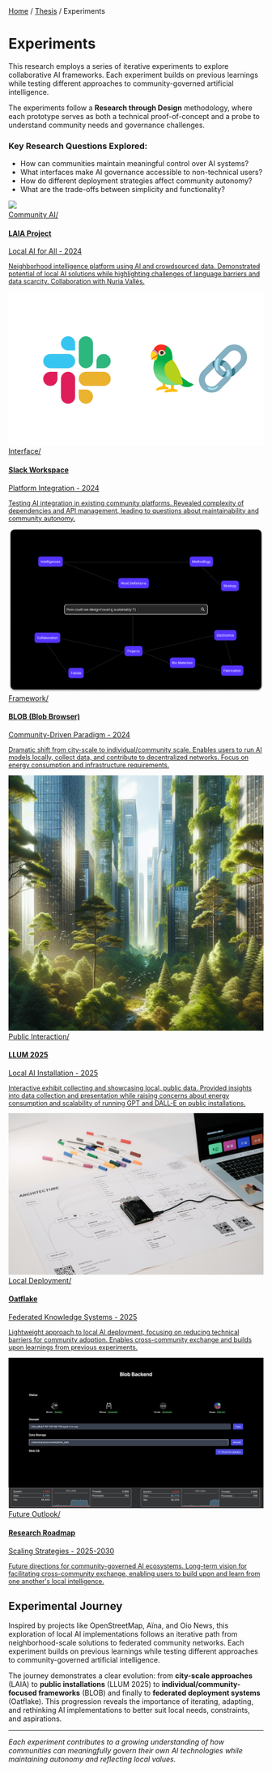 <div class="breadcrumb">
    <a href="/">Home</a> <span class="breadcrumb-separator">/</span> 
    <a href="/MDEF_Docmentation/thesis">Thesis</a> <span class="breadcrumb-separator">/</span> 
    <span>Experiments</span>
</div>

# Experiments

This research employs a series of iterative experiments to explore collaborative AI frameworks. Each experiment builds on previous learnings while testing different approaches to community-governed artificial intelligence.

The experiments follow a **Research through Design** methodology, where each prototype serves as both a technical proof-of-concept and a probe to understand community needs and governance challenges.

### Key Research Questions Explored:
- How can communities maintain meaningful control over AI systems?
- What interfaces make AI governance accessible to non-technical users?
- How do different deployment strategies affect community autonomy?
- What are the trade-offs between simplicity and functionality?


<div class="grid-wrapper">
    <a class="content-tile large" href="../term3/LAIAProject/">
        <img src="../../images/Laia/LAIAExhibition.png">
        <div style="display:flex, flex-direction:column, margin:10px">
        <div class="navigation">Community AI/</div>
        <h4>LAIA Project</h4>
        <p>Local AI for All - 2024</p>
        <p style="font-size: 0.9em; margin-top: 8px;">Neighborhood intelligence platform using AI and crowdsourced data. Demonstrated potential of local AI solutions while highlighting challenges of language barriers and data scarcity. Collaboration with Nuria Vallès.</p>
        </div>
    </a>
    <a class="content-tile" href="slack-workspace/">
        <img src="../../images/Thesis/Slack.png">
        <div style="display:flex, flex-direction:column, margin:10px">
        <div class="navigation">Interface/</div>
        <h4>Slack Workspace</h4>
        <p>Platform Integration - 2024</p>
        <p style="font-size: 0.9em; margin-top: 8px;">Testing AI integration in existing community platforms. Revealed complexity of dependencies and API management, leading to questions about maintainability and community autonomy.</p>
        </div>
    </a>
    <a class="content-tile" href="blob/">
        <img src="../../images/Thesis/blob.png">
        <div style="display:flex, flex-direction:column, margin:10px">
        <div class="navigation">Framework/</div>
        <h4>BLOB (Blob Browser)</h4>
        <p>Community-Driven Paradigm - 2024</p>
        <p style="font-size: 0.9em; margin-top: 8px;">Dramatic shift from city-scale to individual/community scale. Enables users to run AI models locally, collect data, and contribute to decentralized networks. Focus on energy consumption and infrastructure requirements.</p>
        </div>
    </a>
    <a class="content-tile large" href="../year2/InteractionPrototyping/">
        <img src="../../images/Cover/LLUM.png">
        <div style="display:flex, flex-direction:column, margin:10px">
        <div class="navigation">Public Interaction/</div>
        <h4>LLUM 2025</h4>
        <p>Local AI Installation - 2025</p>
        <p style="font-size: 0.9em; margin-top: 8px;">Interactive exhibit collecting and showcasing local, public data. Provided insights into data collection and presentation while raising concerns about energy consumption and scalability of running GPT and DALL-E on public installations.</p>
        </div>
    </a>
    <a class="content-tile large" href="oatflake/">
        <img src="../../images/Thesis/Oatflake_Cover.png">
        <div style="display:flex, flex-direction:column, margin:10px">
        <div class="navigation">Local Deployment/</div>
        <h4>Oatflake</h4>
        <p>Federated Knowledge Systems - 2025</p>
        <p style="font-size: 0.9em; margin-top: 8px;">Lightweight approach to local AI deployment, focusing on reducing technical barriers for community adoption. Enables cross-community exchange and builds upon learnings from previous experiments.</p>
        </div>
    </a>
    <a class="content-tile" href="../thesis/roadmap/">
        <img src="../../images/Thesis/Backend.png">
        <div style="display:flex, flex-direction:column, margin:10px">
        <div class="navigation">Future Outlook/</div>
        <h4>Research Roadmap</h4>
        <p>Scaling Strategies - 2025-2030</p>
        <p style="font-size: 0.9em; margin-top: 8px;">Future directions for community-governed AI ecosystems. Long-term vision for facilitating cross-community exchange, enabling users to build upon and learn from one another's local intelligence.</p>
        </div>
    </a>
</div>

## Experimental Journey

Inspired by projects like OpenStreetMap, Aïna, and Oio News, this exploration of local AI implementations follows an iterative path from neighborhood-scale solutions to federated community networks. Each experiment builds on previous learnings while testing different approaches to community-governed artificial intelligence.

The journey demonstrates a clear evolution: from **city-scale approaches** (LAIA) to **public installations** (LLUM 2025) to **individual/community-focused frameworks** (BLOB) and finally to **federated deployment systems** (Oatflake). This progression reveals the importance of iterating, adapting, and rethinking AI implementations to better suit local needs, constraints, and aspirations.

---

*Each experiment contributes to a growing understanding of how communities can meaningfully govern their own AI technologies while maintaining autonomy and reflecting local values.*